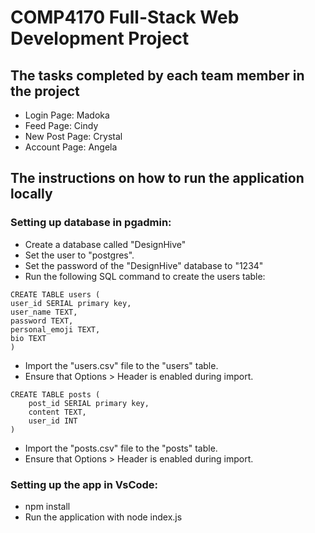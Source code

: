 # COMP4170 Full-Stack Web Development Project

## The tasks completed by each team member in the project
- Login Page: Madoka
- Feed Page: Cindy
- New Post Page: Crystal
- Account Page: Angela

## The instructions on how to run the application locally 
### Setting up database in pgadmin:
- Create a database called "DesignHive"
- Set the user to "postgres".
- Set the password of the "DesignHive" database to "1234"
- Run the following SQL command to create the users table:
```
CREATE TABLE users (
user_id SERIAL primary key,
user_name TEXT,
password TEXT,
personal_emoji TEXT,
bio TEXT
)
```
- Import the "users.csv" file to the "users" table.
- Ensure that Options > Header is enabled during import.
```
CREATE TABLE posts (
    post_id SERIAL primary key,
    content TEXT,
    user_id INT
)
```
- Import the "posts.csv" file to the "posts" table.
- Ensure that Options > Header is enabled during import.

### Setting up the app in VsCode:
- npm install
- Run the application with node index.js